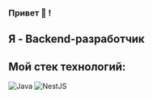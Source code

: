 ### Привет 👋 !

## Я - Backend-разработчик

## Мой стек технологий:

<img alt="Java" src="https://img.shields.io/badge/java-%23ED8B00.svg?&style=for-the-badge&logo=java&logoColor=white"/>
<img alt="NestJS" src="https://img.shields.io/badge/Android-3DDC84?style=for-the-badge&logo=android&logoColor=white"/>

